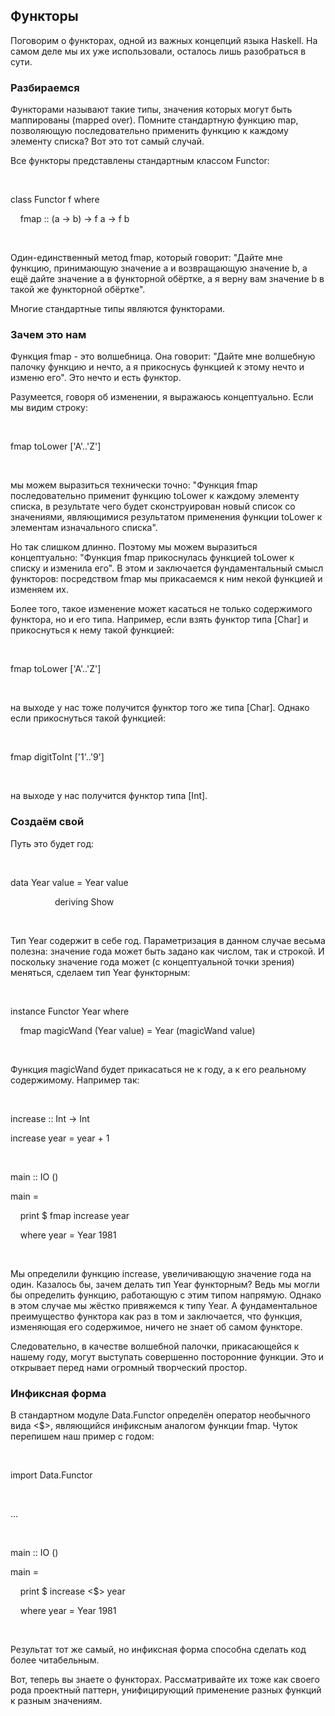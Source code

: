 Функторы
--------

Поговорим о функторах, одной из важных концепций языка Haskell. На самом деле мы их уже использовали, осталось лишь разобраться в сути.

### Разбираемся

Функторами называют такие типы, значения которых могут быть маппированы (mapped over). Помните стандартную функцию map, позволяющую последовательно применить функцию к каждому элементу списка? Вот это тот самый случай.

Все функторы представлены стандартным классом Functor:

 

class Functor f where

    fmap :: (a -> b) -> f a -> f b

 

Один-единственный метод fmap, который говорит: "Дайте мне функцию, принимающую значение a и возвращающую значение b, а ещё дайте значение a в функторной обёртке, а я верну вам значение b в такой же функторной обёртке".

Многие стандартные типы являются функторами.

### Зачем это нам

Функция fmap - это волшебница. Она говорит: "Дайте мне волшебную палочку функцию и нечто, а я прикоснусь функцией к этому нечто и изменю его". Это нечто и есть функтор.

Разумеется, говоря об изменении, я выражаюсь концептуально. Если мы видим строку:

 

fmap toLower ['A'..'Z']

 

мы можем выразиться технически точно: "Функция fmap последовательно применит функцию toLower к каждому элементу списка, в результате чего будет сконструирован новый список со значениями, являющимися результатом применения функции toLower к элементам изначального списка".

Но так слишком длинно. Поэтому мы можем выразиться концептуально: "Функция fmap прикоснулась функцией toLower к списку и изменила его". В этом и заключается фундаментальный смысл функторов: посредством fmap мы прикасаемся к ним некой функцией и изменяем их.

Более того, такое изменение может касаться не только содержимого функтора, но и его типа. Например, если взять функтор типа [Char] и прикоснуться к нему такой функцией:

 

fmap toLower ['A'..'Z']

 

на выходе у нас тоже получится функтор того же типа [Char]. Однако если прикоснуться такой функцией:

 

fmap digitToInt ['1'..'9']

 

на выходе у нас получится функтор типа [Int].

### Создаём свой

Путь это будет год:

 

data Year value = Year value

                  deriving Show

 

Тип Year содержит в себе год. Параметризация в данном случае весьма полезна: значение года может быть задано как числом, так и строкой. И поскольку значение года может (с концептуальной точки зрения) меняться, сделаем тип Year функторным:

 

instance Functor Year where

    fmap magicWand (Year value) = Year (magicWand value)

 

Функция magicWand будет прикасаться не к году, а к его реальному содержимому. Например так:

 

increase :: Int -> Int

increase year = year + 1

 

main :: IO ()

main =

    print $ fmap increase year

    where year = Year 1981

 

Мы определили функцию increase, увеличивающую значение года на один. Казалось бы, зачем делать тип Year функторным? Ведь мы могли бы определить функцию, работающую с этим типом напрямую. Однако в этом случае мы жёстко привяжемся к типу Year. А фундаментальное преимущество функтора как раз в том и заключается, что функция, изменяющая его содержимое, ничего не знает об самом функторе.

Следовательно, в качестве волшебной палочки, прикасающейся к нашему году, могут выступать совершенно посторонние функции. Это и открывает перед нами огромный творческий простор.

### Инфиксная форма

В стандартном модуле Data.Functor определён оператор необычного вида \<$\>, являющийся инфиксным аналогом функции fmap. Чуток перепишем наш пример с годом:

 

import Data.Functor

 

...

 

main :: IO ()

main =

    print $ increase \<$\> year

    where year = Year 1981

 

Результат тот же самый, но инфиксная форма способна сделать код более читабельным.

Вот, теперь вы знаете о функторах. Рассматривайте их тоже как своего рода проектный паттерн, унифицирующий применение разных функций к разным значениям.

